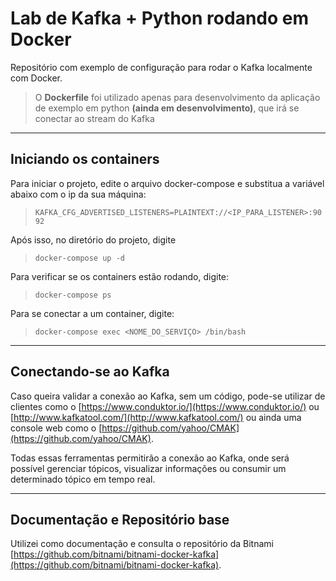 # Lab de Kafka + Python rodando em Docker
Repositório com exemplo de configuração para rodar o Kafka localmente com Docker.

> O **Dockerfile** foi utilizado apenas para desenvolvimento da aplicação de exemplo em python **(ainda em desenvolvimento)**, que irá se conectar ao stream do Kafka

---
## Iniciando os containers

Para iniciar o projeto, edite o arquivo docker-compose e substitua a variável abaixo com o ip da sua máquina:

>```KAFKA_CFG_ADVERTISED_LISTENERS=PLAINTEXT://<IP_PARA_LISTENER>:9092```

Após isso, no diretório do projeto, digite
> ```docker-compose up -d```

Para verificar se os containers estão rodando, digite:
> ```docker-compose ps```

Para se conectar a um container, digite:
> ```docker-compose exec <NOME_DO_SERVIÇO> /bin/bash```

---

## Conectando-se ao Kafka

Caso queira validar a conexão ao Kafka, sem um código, pode-se utilizar de clientes como o [https://www.conduktor.io/](https://www.conduktor.io/) ou [http://www.kafkatool.com/](http://www.kafkatool.com/) ou ainda uma console web como o [https://github.com/yahoo/CMAK](https://github.com/yahoo/CMAK). 

Todas essas ferramentas permitirão a conexão ao Kafka, onde será possível gerenciar tópicos, visualizar informações ou consumir um determinado tópico em tempo real.

----

## Documentação e Repositório base 
Utilizei como documentação e consulta o repositório da Bitnami [https://github.com/bitnami/bitnami-docker-kafka](https://github.com/bitnami/bitnami-docker-kafka).